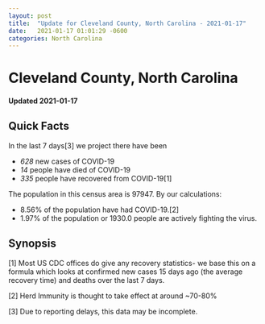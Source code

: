 ```yaml
---
layout: post
title:  "Update for Cleveland County, North Carolina - 2021-01-17"
date:   2021-01-17 01:01:29 -0600
categories: North Carolina
---
```


# Cleveland County, North Carolina
#### Updated 2021-01-17

## Quick Facts

In the last 7 days[3] we project there have been
- *628* new cases of COVID-19
- *14* people have died of COVID-19
- *335* people have recovered from COVID-19[1]

The population in this census area is 97947. By our calculations:
- 8.56% of the population have had COVID-19.[2]
- 1.97% of the population or 1930.0 people are actively fighting the virus.

## Synopsis




[1] Most US CDC offices do give any recovery statistics- we base this on a formula which looks at confirmed new cases
15 days ago (the average recovery time) and deaths over the last 7 days.

[2] Herd Immunity is thought to take effect at around ~70-80%

[3] Due to reporting delays, this data may be incomplete.
 
    